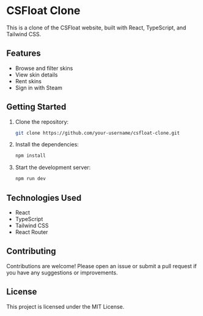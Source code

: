 # CSFloat Clone

This is a clone of the CSFloat website, built with React, TypeScript, and Tailwind CSS.

## Features

- Browse and filter skins
- View skin details
- Rent skins
- Sign in with Steam

## Getting Started

1. Clone the repository:
   ```bash
   git clone https://github.com/your-username/csfloat-clone.git
   ```
2. Install the dependencies:
   ```bash
   npm install
   ```
3. Start the development server:
   ```bash
   npm run dev
   ```

## Technologies Used

- React
- TypeScript
- Tailwind CSS
- React Router

## Contributing

Contributions are welcome! Please open an issue or submit a pull request if you have any suggestions or improvements.

## License

This project is licensed under the MIT License.
